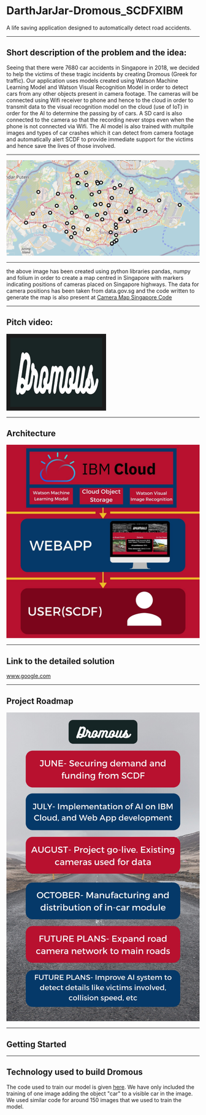 # DarthJarJar-Dromous_SCDFXIBM
A life saving application designed to automatically detect road accidents.

---

## Short description of the problem and the idea:
Seeing that there were 7680 car accidents in Singapore in 2018, we decided to help the victims of these tragic incidents by creating Dromous (Greek for traffic). Our application uses models created using Watson Machine Learning Model and Watson Visual Recognition Model in order to detect cars from any other objects present in camera footage. The cameras will be connected using Wifi receiver to phone and hence to the cloud in order to transmit data to the visual recognition model on the cloud (use of IoT) in order for the AI to determine the passing by of cars. A SD card is also connected to the camera so that the recording never stops even when the phone is not connected via Wifi. The AI model is also trained with multpile images and types of car crashes which it can detect from camera footage and automatically alert SCDF to provide immediate support for the victims and hence save the lives of those involved.

---

![alt text][logo1]

[logo1]: https://github.com/DJrocks192s/DarthJarJar-Dromous_SCDFXIBM/blob/master/Singapore%20Camera%20Map.png "Map"

---

the above image has been created using python libraries pandas, numpy and folium in order to create a map centred in Singapore with markers indicating positions of cameras placed on Singapore highways. The data for camera positions has been taken from data.gov.sg and the code written to generate the map is also present at [Camera Map Singapore Code](https://github.com/DJrocks192s/DarthJarJar-Dromous_SCDFXIBM/blob/master/Camera%20Map%20Singapore%20Code.ipynb)

---

## Pitch video:

<a href="https://youtu.be/2zeULYH6-kI
" target="_blank"><img src="https://github.com/DJrocks192s/DarthJarJar-Dromous_SCDFXIBM/blob/master/Logo.png" 
alt="IMAGE ALT TEXT HERE" width="240" height="180" border="10" /></a>

---

## Architecture

![alt text][logo]

[logo]: https://github.com/DJrocks192s/DarthJarJar-Dromous_SCDFXIBM/blob/master/Dromous%20Architecture(1).jpg "Dromous Architecture"
---

## Link to the detailed solution
www.google.com

---

## Project Roadmap

![alt text][logo2]

[logo2]: https://github.com/DJrocks192s/DarthJarJar-Dromous_SCDFXIBM/blob/master/Dromous%20Roadmap.jpg "Dromous Roadmap"

---

## Getting Started

---

## Technology used to build Dromous
The code used to train our model is given [here](https://github.com/DJrocks192s/DarthJarJar-Dromous_SCDFXIBM/blob/master/Visual%20Recognition%20Model%20Code.ipynb). We have only included the training of one image adding the object "car" to a visible car in the image. We used similar code for around 150 images that we used to train the model.
